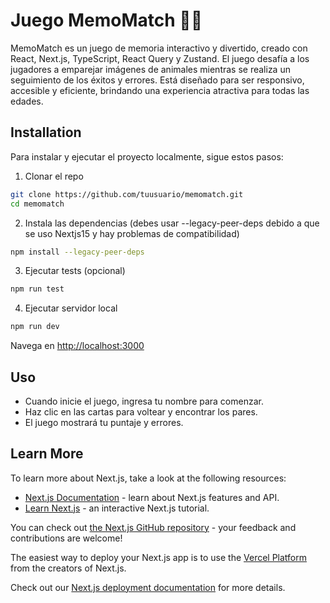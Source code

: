 # Juego MemoMatch 🧠🎉

MemoMatch es un juego de memoria interactivo y divertido, creado con React, Next.js, TypeScript, React Query y Zustand. El juego desafía a los jugadores a emparejar imágenes de animales mientras se realiza un seguimiento de los éxitos y errores. Está diseñado para ser responsivo, accesible y eficiente, brindando una experiencia atractiva para todas las edades.

## Installation

Para instalar y ejecutar el proyecto localmente, sigue estos pasos:

1. Clonar el repo
```bash
git clone https://github.com/tuusuario/memomatch.git
cd memomatch
```
2. Instala las dependencias (debes usar --legacy-peer-deps debido a que se uso Nextjs15 y hay problemas de compatibilidad)
```bash
npm install --legacy-peer-deps
```
3. Ejecutar tests (opcional)
```bash
npm run test
```
4. Ejecutar servidor local
```bash
npm run dev
```
Navega en [http://localhost:3000](http://localhost:3000)

## Uso

- Cuando inicie el juego, ingresa tu nombre para comenzar.
- Haz clic en las cartas para voltear y encontrar los pares.
- El juego mostrará tu puntaje y errores.

## Learn More

To learn more about Next.js, take a look at the following resources:

- [Next.js Documentation](https://nextjs.org/docs) - learn about Next.js features and API.
- [Learn Next.js](https://nextjs.org/learn) - an interactive Next.js tutorial.

You can check out [the Next.js GitHub repository](https://github.com/vercel/next.js) - your feedback and contributions are welcome!

The easiest way to deploy your Next.js app is to use the [Vercel Platform](https://vercel.com/new?utm_medium=default-template&filter=next.js&utm_source=create-next-app&utm_campaign=create-next-app-readme) from the creators of Next.js.

Check out our [Next.js deployment documentation](https://nextjs.org/docs/app/building-your-application/deploying) for more details.